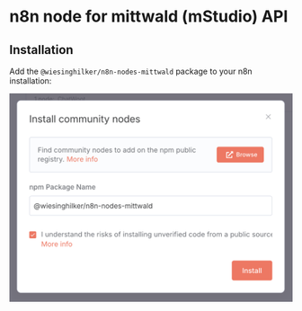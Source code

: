 # n8n node for mittwald (mStudio) API

## Installation

Add the `@wiesinghilker/n8n-nodes-mittwald` package to your n8n installation:

![installation.png](installation.png)